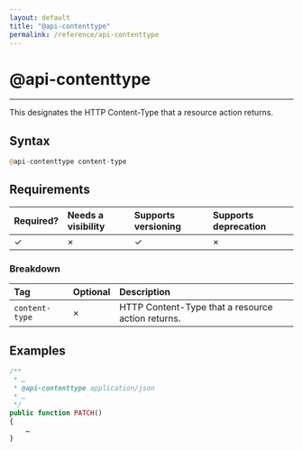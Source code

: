 ```yaml
---
layout: default
title: "@api-contenttype"
permalink: /reference/api-contenttype
---
```


# @api-contenttype
---

This designates the HTTP Content-Type that a resource action returns.

## Syntax
```php
@api-contenttype content-type
```

## Requirements

| Required? | Needs a visibility | Supports versioning | Supports deprecation |
| :--- | :--- | :--- | :--- |
| ✓ | × | ✓ | × |

### Breakdown

| Tag | Optional | Description |
| :--- | :--- | :--- |
| `content-type` | × | HTTP Content-Type that a resource action returns. |

## Examples
```php
/**
 * …
 * @api-contenttype application/json
 * …
 */
public function PATCH()
{
    …
}
```

